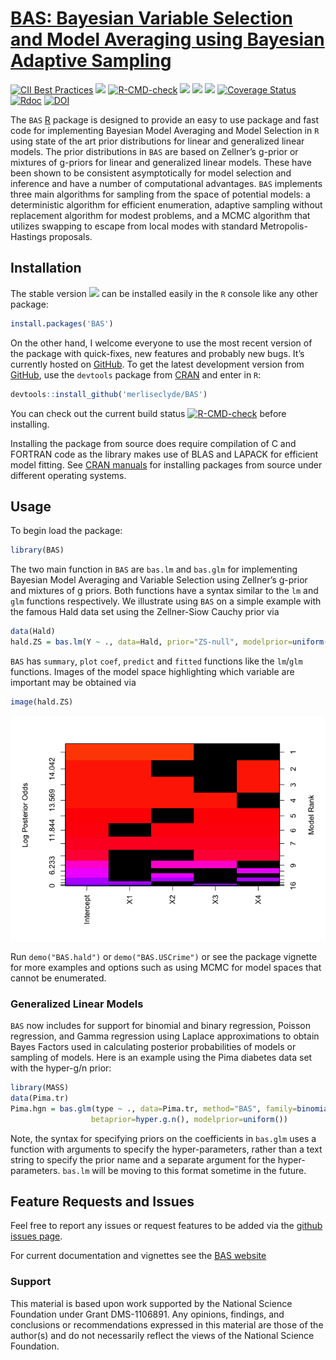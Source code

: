 
<!-- README.md is generated from README.Rmd. Please edit that file -->

# [BAS: Bayesian Variable Selection and Model Averaging using Bayesian Adaptive Sampling](https://github.com/merliseclyde/BAS/)

[![CII Best
Practices](https://bestpractices.coreinfrastructure.org/projects/2055/badge)](https://bestpractices.coreinfrastructure.org/projects/2055)
[![](https://app.travis-ci.com/merliseclyde/BAS.svg?branch=master)](https://app.travis-ci.com/merliseclyde/BAS)
[![R-CMD-check](https://github.com/merliseclyde/BAS/workflows/R-CMD-check/badge.svg)](https://github.com/merliseclyde/BAS/actions)
[![](https://www.r-pkg.org/badges/version/BAS)](https://cran.r-project.org/package=BAS/)
[![](https://cranlogs.r-pkg.org/badges/BAS)](https://cran.r-project.org/package=BAS/)
[![](https://cranlogs.r-pkg.org/badges/grand-total/BAS)](https://cran.r-project.org/package=BAS/)
[![Coverage
Status](https://img.shields.io/codecov/c/github/merliseclyde/BAS/master.svg)](https://app.codecov.io/github/merliseclyde/BAS?branch=master)
[![Rdoc](https://api.rdocumentation.org/badges/version/BAS)](https://www.rdocumentation.org/packages/BAS/)
[![DOI](https://zenodo.org/badge/13777118.svg)](https://zenodo.org/doi/10.5281/zenodo.13777118)

The `BAS` [R](https://www.r-project.org/) package is designed to provide
an easy to use package and fast code for implementing Bayesian Model
Averaging and Model Selection in `R` using state of the art prior
distributions for linear and generalized linear models. The prior
distributions in `BAS` are based on Zellner’s g-prior or mixtures of
g-priors for linear and generalized linear models. These have been shown
to be consistent asymptotically for model selection and inference and
have a number of computational advantages. `BAS` implements three main
algorithms for sampling from the space of potential models: a
deterministic algorithm for efficient enumeration, adaptive sampling
without replacement algorithm for modest problems, and a MCMC algorithm
that utilizes swapping to escape from local modes with standard
Metropolis-Hastings proposals.

## Installation

The stable version
[![](https://www.r-pkg.org/badges/version/BAS)](https://cran.r-project.org/package=BAS)
can be installed easily in the `R` console like any other package:

``` r
install.packages('BAS')
```

On the other hand, I welcome everyone to use the most recent version of
the package with quick-fixes, new features and probably new bugs. It’s
currently hosted on [GitHub](https://github.com/merliseclyde/BAS/). To
get the latest development version from
[GitHub](https://github.com/merliseclyde/), use the `devtools` package
from [CRAN](https://cran.r-project.org/package=devtools) and enter in
`R`:

``` r
devtools::install_github('merliseclyde/BAS')
```

You can check out the current build status
[![R-CMD-check](https://github.com/merliseclyde/BAS/actions/workflows/check-standard.yaml/badge.svg)](https://github.com/merliseclyde/BAS/actions/workflows/check-standard.yaml)
before installing.

Installing the package from source does require compilation of C and
FORTRAN code as the library makes use of BLAS and LAPACK for efficient
model fitting. See [CRAN
manuals](https://cran.r-project.org/doc/manuals/r-devel/R-admin.html)
for installing packages from source under different operating systems.

## Usage

To begin load the package:

``` r
library(BAS)
```

The two main function in `BAS` are `bas.lm` and `bas.glm` for
implementing Bayesian Model Averaging and Variable Selection using
Zellner’s g-prior and mixtures of g priors. Both functions have a syntax
similar to the `lm` and `glm` functions respectively. We illustrate
using `BAS` on a simple example with the famous Hald data set using the
Zellner-Siow Cauchy prior via

``` r
data(Hald)
hald.ZS = bas.lm(Y ~ ., data=Hald, prior="ZS-null", modelprior=uniform(), method="BAS")
```

`BAS` has `summary`, `plot` `coef`, `predict` and `fitted` functions
like the `lm`/`glm` functions. Images of the model space highlighting
which variable are important may be obtained via

``` r
image(hald.ZS)
```

![](man/figures/unnamed-chunk-3-1.png)<!-- -->

Run `demo("BAS.hald")` or `demo("BAS.USCrime")` or see the package
vignette for more examples and options such as using MCMC for model
spaces that cannot be enumerated.

### Generalized Linear Models

`BAS` now includes for support for binomial and binary regression,
Poisson regression, and Gamma regression using Laplace approximations to
obtain Bayes Factors used in calculating posterior probabilities of
models or sampling of models. Here is an example using the Pima diabetes
data set with the hyper-g/n prior:

``` r
library(MASS)
data(Pima.tr)
Pima.hgn = bas.glm(type ~ ., data=Pima.tr, method="BAS", family=binomial(),
                  betaprior=hyper.g.n(), modelprior=uniform())
```

Note, the syntax for specifying priors on the coefficients in `bas.glm`
uses a function with arguments to specify the hyper-parameters, rather
than a text string to specify the prior name and a separate argument for
the hyper-parameters. `bas.lm` will be moving to this format sometime in
the future.

## Feature Requests and Issues

Feel free to report any issues or request features to be added via the
[github issues page](https://github.com/merliseclyde/BAS/issues/).

For current documentation and vignettes see the [BAS
website](https://merliseclyde.github.io/BAS/)

### Support

This material is based upon work supported by the National Science
Foundation under Grant DMS-1106891. Any opinions, findings, and
conclusions or recommendations expressed in this material are those of
the author(s) and do not necessarily reflect the views of the National
Science Foundation.
